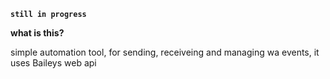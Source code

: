 **`still in progress`**

**what is this?**

simple automation tool, for sending, receiveing and managing wa events, it uses Baileys web api
